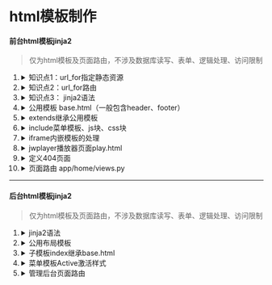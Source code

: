 # html模板制作
#### 前台html模板jinja2
> 仅为html模板及页面路由，不涉及数据库读写、表单、逻辑处理、访问限制
1. <details><summary>知识点1：url_for指定静态资源</summary>

    1. 静态资源存放目录为: app/static/
    ```html
    <link rel="shortcut icon" href="{{ url_for("static", filename="base/images/logo.png") }}">
    <link rel="stylesheet" href="{{ url_for("static", filename="base/css/bootstrap.min.css") }}">
1. <details><summary>知识点2：url_for路由</summary>

    1. 路由生成器url_for()跳转到home蓝图模块下的index
    ```html
    <a class="curlink" href="{{ url_for("home.index") }}"><span class="glyphicon glyphicon-film"></span>&nbsp;电影</a>    
1. <details><summary>知识点3： jinja2语法</summary>

    ```python 
    # 父模板: app/templates/home/base.html
    {% block css %}{% endblock %}        # 样式块
    {% include "menu.html" %}            # 公用菜单 
    {% block content %}{% endblock %}    # 内容块
    {% block js %}{% endblock %}         # js脚本块

    # 其他页面继承父模板
    {% extends "home/base.html" %}
    # 按业务需求
    {% block css %}... ...{% endblock %}
    {% block content %}... ...{% endblock %}
    {% block js %}... ...{% endblock %}
1. <details><summary>公用模板 base.html（一般包含header、footer）</summary>

    1. app/templates/home/base.html 包含header、footer、search、nav、js块等
    ```html
    <!doctype html>
    <html lang="zh-CN">
    <head>
        ... ...
        <title>微电影</title>
        <link rel="shortcut icon" href="{{ url_for("static", filename="base/images/logo.png") }}">
        ... ...
        <style>
            .navbar-brand>img {
                display: inline;
            ... ...
        </style>
        {% block css %}{% endblock %}
    </head>
    <body>
    <!--搜索-->
    <a class="btn btn-default" href="{{ url_for("home.search") }}"><span class="glyphicon glyphicon-search"></span>&nbsp;搜索</a>
    <!-- 导航 -->
    <nav>... ..</nav>
    <!--内容-->
    {% block content %}{% endblock %}
    <!--底部-->
    <footer>
    <p>©&nbsp;2017&nbsp;flaskmovie.imooc.com&nbsp;京ICP备 13046642号-2</p>
    </footer>
    <!--底部-->
    <script src="{{ url_for("static", filename="base/js/jquery.min.js") }}"></script>
    ... ...
    </script>
    {% block js %}{% endblock %}
    </body>
    </html>
1. <details><summary>extends继承公用模板</summary>

    1. app/templates/home/login.html 继承base.html的一切元素
    ```html
    {% extends "home/base.html" %}

    {% block content %}
    <form role="form">
        <input id="input_contact" class="form-control input-lg" placeholder="用户名/邮箱/手机号码" name="contact" type="text" autofocus>
        <input id="input_password" class="form-control input-lg" placeholder="密码" name="password" type="password" value="">
        <a href="user.html" class="btn btn-lg btn-success btn-block">登录</a>
    </form>
    {% endblock %}
1. <details><summary>include菜单模板、js块、css块</summary>

    ```html
    {% extends "home/base.html" %}
    {% block css %}
    <style>
    .col-lg-1, .col-lg-10, .col-lg-11, .col-lg-12, .col-lg-2, .col-lg-3, .col-lg-4, .col-lg-5, .col-lg-6, .col-lg-7, .col-lg-8, .col-lg-9,
    ... ...
    }
    </style>
    {% endblock %}
    {% block content %}
    {% include "home/user_menu.html" %}
    <div class="col-md-9">
        <div class="panel panel-warning">
            <div class="panel-heading">
                <h3 class="panel-title"><span class="glyphicon glyphicon-map-marker"></span>&nbsp;会员中心</h3>
        ... ...
    </div>
    {% endblock %}
1. <details><summary>iframe内嵌模板的处理</summary>

    1. 跟普通模板同样处理即可
    1. 静态资源需要注意（添加独立文件夹以区分）
1. <details><summary>jwplayer播放器页面play.html</summary>

    1. play继承base.html；内嵌css播放代码；js播放器代码
    1. 其他页面链接播放器 {{ url_for("home.play") }}
    ```html
    {% extends "home/base.html" %}

    {% block css %}
    <!--播放页面-->
    <link rel="stylesheet" type="text/css" href="{{ url_for('static', filename='jwplayer/skins/stormtrooper.css') }}">
    <script type="text/javascript" src="{{ url_for('static', filename='ueditor/ueditor.config.js') }}"></script>
    <script type="text/javascript" src="{{ url_for('static', filename='ueditor/ueditor.all.js') }}"></script>
    <script type="text/javascript" src="{{ url_for('static', filename='ueditor/lang/zh-cn/zh-cn.js') }}"></script>
    <script>
        SyntaxHighlighter.all();
    </script>
    <!--播放页面-->
    <style>
        .col-lg-10,.col-lg-11,.col-lg-12,.col-lg-2,.col-lg-3,.col-lg-4,.col-lg-5,.col-lg-6,.col-lg-7,.col-lg-8,
        .col-lg-9,.col-md-1,.col-md-10,.col-md-11,.col-md-12,.col-md-2,.col-md-3,.col-md-4,.col-md-5,.col-md-6,
        .col-md-7,.col-md-8,.col-md-9,.col-sm-1,.col-sm-10,.col-sm-11,.col-sm-12,.col-sm-2,.col-sm-3,.col-sm-4,
        .col-sm-5,.col-sm-6,.col-sm-7,.col-sm-8,.col-sm-9,.col-xs-1,.col-xs-10,.col-xs-11,.col-xs-12,.col-xs-2,
        .col-xs-3,.col-xs-4,.col-xs-5,.col-xs-6,.col-xs-7,.col-xs-8,.col-xs-9 {
            padding-right: 3px;
            padding-left: 3px;
        }
    </style>
    {% endblock %}
    {% block content %}
    <!--内容-->
    <div class="container" style="margin-top:76px">
        <div class="row">
            ... ...
        </div>
    </div>
    <!--内容-->
    {% endblock %}

    {% block js %}
    <!--播放页面-->
    <script src="{{ url_for('static', filename='jwplayer/jwplayer.js') }}"></script>
    <script>
        var ue = UE.getEditor('input_content', {
            toolbars: [
                ['fullscreen', 'emotion', 'preview', 'link']
            ],
            initialFrameWidth: "100%",
            initialFrameHeight: "100",
        });
    </script>
    <script type="text/javascript">
        jwplayer.key = "P9VTqT/X6TSP4gi/hy1wy23BivBhjdzVjMeOaQ==";
    </script>
    <script type="text/javascript">
        jwplayer("moviecontainer").setup({
            flashplayer: "{{ url_for('static', filename='jwplayer/jwplayer.flash.swf') }}",
            playlist: [{
                file: "{{ url_for('static', filename='video/htpy.mp4') }}",
                title: "环太平洋"
            }],
            modes: [{
                type: "html5"
            }, {
                type: "flash",
                src: "{{ url_for('static', filename='jwplayer/jwplayer.flash.swf') }}"
            }, {
                type: "download"
            }],
            skin: {
                name: "vapor"
            },
            "playlist.position": "left",
            "playlist.size": 400,
            height: 500,
            width: 774,
        });
    </script>
    <!--播放页面-->
    {% endblock %}
1. <details><summary>定义404页面</summary>

    1. 逻辑: 在app/__init__.py中定义整个app的 page_not_found函数
    ```python
    #coding:utf8
    from flask import Flask  # 用于生成app对象
    from flask import render_template  # 渲染404页面
    from flask_sqlalchemy import SQLAlchemy   # 生成db对象 用于数据库操作
    db = SQLAlchemy() # db对象
    from .models import *  # 引入所有模型（！必须写在db对象之后 ）

    app = Flask(__name__)   # 实例app对象 __name__即：app的名称，亦可自定
    app.config.from_object('settings.DevelopmentConfig')     # 使用的配置
    db.init_app(app) # 注册db到app

    # 调用蓝图
    from app.home import home as home_buleprint
    from app.admin import admin as admin_blueprint
    app.register_blueprint(home_buleprint)
    app.register_blueprint(admin_blueprint, url_prefix="/admin")  # 注册蓝图 url_prefix: 设置访问前缀

    @app.errorhandler(404)
    def page_not_found(error):
        return render_template("home/404.html"), 404
    ```
    1. 编写404模板 app/templates/home/404.html
    ```html
    <!doctype html>
    <html lang="zh-cn">
    <head>
        <meta charset="utf-8">
        <title>消失在宇宙星空中的404页面</title>
        <link href="{{ url_for('static', filename='404/404.css') }}" rel="stylesheet" type="text/css">
    </head>
    <body>
    <!-- 代码 开始 -->
    <div class="fullScreen" id="fullScreen">
        <img class="rotating" src="{{ url_for('static', filename='404/spaceman.svg') }}">
        <div class="pagenotfound-text">
            <h1>迷失在太空中！</h1>
            <h2><a href="{{ url_for("home.index") }}">返回首页</a></h2>
        </div>
        <canvas id="canvas2d"></canvas>
    </div>
    <script type="text/javascript" src="{{ url_for('static', filename='404/404.js') }}"></script>
    <!-- 代码 结束 -->
    </body>
    </html>
1. <details><summary>页面路由 app/home/views.py</summary>
    
    1. 知识点：render_template, redirect, url_for
    ```
    @home.route("/login/")   # /login/为浏览器显示的路径
    def login():             # 函数名login为 url_for路由时的模块名
        return render_template("home/login.html")
    ```
    1. app/home/views.py
    ```python
    #coding:utf8
    from app.home import home
    from flask import render_template, redirect, url_for
    
    
    @home.route("/")
    def index():
        return render_template("home/index.html")
    
    @home.route("/login/")
    def login():
        return render_template("home/login.html")
    
    @home.route("/logout/")
    def logout():
        return redirect(url_for("home.login"))
    
    @home.route("/register/")
    def register():
        return render_template("home/register.html")
    
    @home.route("/user/")
    def user():
        return render_template("home/user.html")
    
    @home.route("/pwd/")
    def pwd():
        return render_template("home/pwd.html")
    
    @home.route("/comments/")
    def comments():
        return render_template("home/comments.html")
    
    @home.route("/loginlog/")
    def loginlog():
        return render_template("home/loginlog.html")
    
    @home.route("/moviecol/")
    def moviecol():
        return render_template("home/moviecol.html")
    
    @home.route("/search/")
    def search():
        return render_template("home/search.html")
    
    @home.route("/animation/")
    def animation():
        return render_template("home/animation.html")
    
    @home.route("/play/")
    def play():
        return render_template("home/play.html")
---
#### 后台html模板jinja2
> 仅为html模板及页面路由，不涉及数据库读写、表单、逻辑处理、访问限制
1. <details><summary>jinja2语法</summary>

    ```python 
    # 父模板: app/templates/admin/base.html
    {% block css %}{% endblock %}        # 样式块
    {% include "menu.html" %}            # 公用菜单 
    {% block content %}{% endblock %}    # 内容块
    {% block js %}{% endblock %}         # js脚本块

    # 其他页面继承父模板
    {% extends "admin/base.html" %}
    # 按业务需求
    {% block css %}... ...{% endblock %}
    {% block content %}... ...{% endblock %}
    {% block js %}... ...{% endblock %}
1. <details><summary>公用布局模板</summary>

    1. 父模板: app/templates/admin/base.html
    ```html
    <!DOCTYPE html>
    <html>
    <head>
        <meta charset="utf-8">
        <meta http-equiv="X-UA-Compatible" content="IE=edge">
        <title>ETV管理系统</title>
        <meta content="width=device-width, initial-scale=1, maximum-scale=1, user-scalable=no" name="viewport">
        <link rel="shortcut icon" href="{{ url_for('static', filename='base/images/logo.png') }}">
        <link rel="stylesheet" href="{{ url_for('static', filename='admin/bootstrap/css/bootstrap.min.css') }}">
        ... ...
        <style>... ...</style>
        {% block css %}{% endblock %}
    </head>
    <body class="hold-transition skin-blue sidebar-mini">
    <!-- 公用部分代码 -->
                {% include "admin/menu.html" %}        
            </section>
        </aside>
        <div class="content-wrapper">
                {% block content %}{% endblock %}
        </div>
        <footer class="main-footer">
            ... ...
            <strong>版权 &copy; 2017-2018 归<a href="">xxx</a>.</strong> 所有
        </footer>
    </div>
    <script src="{{ url_for('static', filename='admin/plugins/jQuery/jQuery-2.2.0.min.js') }}"></script>
    ... ...
    {% block js %}{% endblock %}
    </body>
    </html>
1. <details><summary>子模板index继承base.html</summary>

    1. app/templates/admin/index.html
    ```html
    {% extends "admin/base.html" %}

    {% block css %}

    {% endblock %}

    {% block content %}
    <!--内容-->
    <section class="content-header">
        <h1>微电影管理系统</h1>
        <ol class="breadcrumb">
            <li><a href="#"><i class="fa fa-dashboard"></i> 首页</a></li>
            <li class="active">控制面板</li>
        </ol>
    </section>
    <section class="content" id="showcontent">
        <div class="row">
            <div class="col-md-6">
                <div class="box box-primary">
                    <div class="box-header with-border">
                        <h3 class="box-title">内存使用率</h3>
                    </div>
                    <div class="box-body" id="meminfo" style="height:600px;"></div>
                </div>
            </div>
            <div class="col-md-6">
                <div class="box box-primary">
                    <div class="box-header with-border">
                        <h3 class="box-title">系统设置</h3>
                    </div>
                    <form role="form">
                        <div class="box-body" style="height:600px;">
                            <div class="form-group">
                                <label for="input_speed">限制速率大小</label>
                                <input type="text" class="form-control" id="input_speed" placeholder="请输入限制速率！" value="512">
                            </div>
                            <div class="form-group">
                                <label for="input_mem">限制内存大小</label>
                                <input type="text" class="form-control" id="input_mem" placeholder="请输入限制内存！" value="10m">
                            </div>
                            <div class="form-group">
                                <label for="input_num">限制客户端数量</label>
                                <input type="text" class="form-control" id="input_num" placeholder="请输入限制客户端数量！" value="4">
                            </div>
                            <div class="form-group">
                                <button type="submit" class="btn btn-primary">保存并重启服务</button>
                            </div>
                        </div>
                    </form>
                </div>
            </div>
        </div>
    </section>
    <!--内容-->
    {% endblock %}

    {% block js %}
    <script src="{{ url_for('static', filename='js/echarts.min.js') }}"></script>
    <script>
        var myChart = echarts.init(document.getElementById('meminfo'));
        option = {
            backgroundColor: "white",
            tooltip: {
                formatter: "{a} <br/>{b} : {c}%"
            },
            toolbox: {
                feature: {
                    restore: {},
                    saveAsImage: {}
                }
            },
            series: [{
                name: '内存使用率',
                type: 'gauge',
                detail: {
                    formatter: '{value}%'
                },
                data: [{
                    value: 50,
                    name: '内存使用率'
                }]
            }]
        };
        setInterval(function () {
            option.series[0].data[0].value = (Math.random() * 100).toFixed(2) - 0;
            myChart.setOption(option, true);
        },2000);

    </script>
    {% endblock %}
1. <details><summary>菜单模板Active激活样式</summary>

    1. <details><summary>menu.html模板： 根据业务为选中的菜单编上id   m-1  m-1-1</summary>

        ```html
        <ul class="sidebar-menu">
            <li class="header">管理菜单</li>
            <li class="treeview" id="m-1">
                <a href="{{ url_for("admin.index") }}">
                    <i class="fa fa-home" aria-hidden="true"></i>
                    <span>首页</span>
                    <span class="label label-primary pull-right">1</span>
                </a>
                <ul class="treeview-menu">
                    <li id="m-1-1">
                        <a href="{{ url_for("admin.index") }}">
                            <i class="fa fa-circle-o"></i> 控制面板
                        </a>
                    </li>
                </ul>
            </li>
            <li class="treeview" id="m-2">
                <a href="#">
                    <i class="fa fa-tags" aria-hidden="true"></i>
                    <span>标签管理</span>
                    <span class="label label-primary pull-right">2</span>
                </a>
                <ul class="treeview-menu">
                    <li id="m-2-1">
                        <a href="tag_add.html">
                            <i class="fa fa-circle-o"></i> 添加标签
                        </a>
                    </li>
                    <li id="m-2-2">
                        <a href="tag_list.html">
                            <i class="fa fa-circle-o"></i> 标签列表
                        </a>
                    </li>
                </ul>
            </li>
            ... ...
            <li class="treeview" id="m-11">
                <a href="#">
                    <i class="fa fa-user-circle" aria-hidden="true"></i>
                    <span>管理员管理</span>
                    <span class="label label-primary pull-right">2</span>
                </a>
                <ul class="treeview-menu">
                    <li id="m-11-1">
                        <a href="admin_add.html">
                            <i class="fa fa-circle-o"></i> 添加管理员
                        </a>
                    </li>
                    <li id="m-11-2">
                        <a href="admin_list.html">
                            <i class="fa fa-circle-o"></i> 管理员列表
                        </a>
                    </li>
                </ul>
            </li>
        </ul>
        ```
    1. <details><summary>每个调用菜单的子模板都根据自己的id添加js 代码实现active样式</summary>

        ```html
        {% extends "admin/base.html" %}

        {% block content %}
        <!--内容-->
        <section class="content-header">
            <h1>微电影管理系统</h1>
            <ol class="breadcrumb">
                <li><a href="#"><i class="fa fa-dashboard"></i> 标签管理</a></li>
                <li class="active">添加标签</li>
            </ol>
        </section>
        <section class="content" id="showcontent">
            <div class="row">
                <div class="col-md-12">
                    <div class="box box-primary">
                        <div class="box-header with-border">
                            <h3 class="box-title">添加标签</h3>
                        </div>
                        <form role="form">
                            <div class="box-body">
                                <div class="form-group">
                                    <label for="input_name">标签名称</label>
                                    <input type="text" class="form-control" id="input_name" placeholder="请输入标签名称！">
                                </div>
                            </div>
                            <div class="box-footer">
                                <button type="submit" class="btn btn-primary">添加</button>
                            </div>
                        </form>
                    </div>
                </div>
            </div>
        </section>
        <!--内容-->
        {% endblock %}
        {% block js %}
        <script>
            $(document).ready(function () {
                $("#m-2").addClass("active");
                $("#m-2-1").addClass("active");
            });
        </script>
        {% endblock %}
1. <details><summary>管理后台页面路由</summary>

    1. app/admin/views.py
    ```python
    #coding:utf8
    from app.admin import admin
    from flask import render_template, redirect, url_for


    @admin.route("/")
    def index():
        return render_template("admin/index.html")

    # 登录
    @admin.route("/login/")
    def login():
        return render_template("admin/login.html")

    # 登出 
    @admin.route("/logout/")
    def logout():
        return redirect(url_for("admin.login"))

    # 添加标签
    @admin.route("/tag/add/")
    def tag_add():
        return render_template("admin/tag_add.html")

    # 标签列表
    @admin.route("/tag/list/")
    def tag_list():
        return render_template("admin/tag_list.html")

    # 添加标签
    @admin.route("/movie/add/")
    def movie_add():
        return render_template("admin/movie_add.html")

    # 标签列表
    @admin.route("/movie/list/")
    def movie_list():
        return render_template("admin/movie_list.html")

    # 添加预告
    @admin.route("/preview/add/")
    def preview_add():
        return render_template("admin/preview_add.html")

    # 预告列表
    @admin.route("/preview/list/")
    def preview_list():
        return render_template("admin/preview_list.html")

    # 用户列表
    @admin.route("/user/list/")
    def user_list():
        return render_template("admin/user_list.html")

    # 查看用户
    @admin.route("/user/view/")
    def user_view():
        return render_template("admin/user_view.html")

    # 评论列表
    @admin.route("/comments/list/")
    def comment_list():
        return render_template("admin/comments.html")

    # 评论列表
    @admin.route("/moviecol/list/")
    def moviecol_list():
        return render_template("admin/moviecol_list.html")

    # 操作日志列表
    @admin.route("/oplog/list/")
    def oplog_list():
        return render_template("admin/oplog_list.html")

    # admin登录日志列表
    @admin.route("/adminloginlog/list/")
    def adminloginlog_list():
        return render_template("admin/adminloginlog_list.html")

    # user会员登录 日志列表
    @admin.route("/userloginlog/list/")
    def userloginlog_list():
        return render_template("admin/userloginlog_list.html")

    # 权限添加
    @admin.route("/auth/add/")
    def auth_add():
        return render_template("admin/auth_add.html")

    # 权限列表
    @admin.route("/auth/list/")
    def auth_list():
        return render_template("admin/auth_list.html")

    # 角色添加
    @admin.route("/role/add/")
    def role_add():
        return render_template("admin/role_add.html")

    # 角色列表
    @admin.route("/role/list/")
    def role_list():
        return render_template("admin/role_list.html")

    # 管理员添加
    @admin.route("/admin/add/")
    def admin_add():
        return render_template("admin/admin_add.html")

    # 管理员列表
    @admin.route("/admin/list/")
    def admin_list():
        return render_template("admin/admin_list.html")



